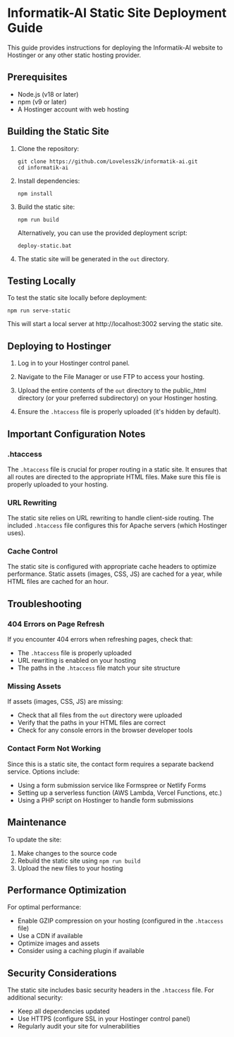 # Informatik-AI Static Site Deployment Guide

This guide provides instructions for deploying the Informatik-AI website to Hostinger or any other static hosting provider.

## Prerequisites

- Node.js (v18 or later)
- npm (v9 or later)
- A Hostinger account with web hosting

## Building the Static Site

1. Clone the repository:
   ```
   git clone https://github.com/Loveless2k/informatik-ai.git
   cd informatik-ai
   ```

2. Install dependencies:
   ```
   npm install
   ```

3. Build the static site:
   ```
   npm run build
   ```
   
   Alternatively, you can use the provided deployment script:
   ```
   deploy-static.bat
   ```

4. The static site will be generated in the `out` directory.

## Testing Locally

To test the static site locally before deployment:

```
npm run serve-static
```

This will start a local server at http://localhost:3002 serving the static site.

## Deploying to Hostinger

1. Log in to your Hostinger control panel.

2. Navigate to the File Manager or use FTP to access your hosting.

3. Upload the entire contents of the `out` directory to the public_html directory (or your preferred subdirectory) on your Hostinger hosting.

4. Ensure the `.htaccess` file is properly uploaded (it's hidden by default).

## Important Configuration Notes

### .htaccess

The `.htaccess` file is crucial for proper routing in a static site. It ensures that all routes are directed to the appropriate HTML files. Make sure this file is properly uploaded to your hosting.

### URL Rewriting

The static site relies on URL rewriting to handle client-side routing. The included `.htaccess` file configures this for Apache servers (which Hostinger uses).

### Cache Control

The static site is configured with appropriate cache headers to optimize performance. Static assets (images, CSS, JS) are cached for a year, while HTML files are cached for an hour.

## Troubleshooting

### 404 Errors on Page Refresh

If you encounter 404 errors when refreshing pages, check that:
- The `.htaccess` file is properly uploaded
- URL rewriting is enabled on your hosting
- The paths in the `.htaccess` file match your site structure

### Missing Assets

If assets (images, CSS, JS) are missing:
- Check that all files from the `out` directory were uploaded
- Verify that the paths in your HTML files are correct
- Check for any console errors in the browser developer tools

### Contact Form Not Working

Since this is a static site, the contact form requires a separate backend service. Options include:
- Using a form submission service like Formspree or Netlify Forms
- Setting up a serverless function (AWS Lambda, Vercel Functions, etc.)
- Using a PHP script on Hostinger to handle form submissions

## Maintenance

To update the site:
1. Make changes to the source code
2. Rebuild the static site using `npm run build`
3. Upload the new files to your hosting

## Performance Optimization

For optimal performance:
- Enable GZIP compression on your hosting (configured in the `.htaccess` file)
- Use a CDN if available
- Optimize images and assets
- Consider using a caching plugin if available

## Security Considerations

The static site includes basic security headers in the `.htaccess` file. For additional security:
- Keep all dependencies updated
- Use HTTPS (configure SSL in your Hostinger control panel)
- Regularly audit your site for vulnerabilities
